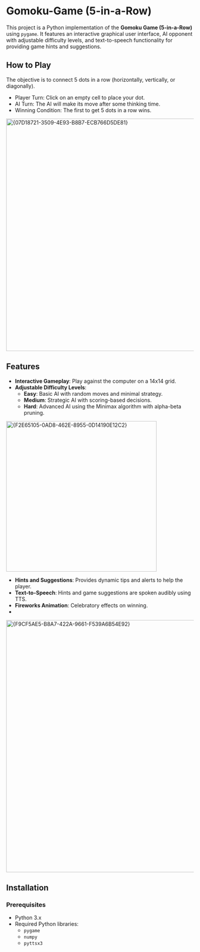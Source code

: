 # Gomoku-Game (5-in-a-Row)

This project is a Python implementation of the **Gomoku Game (5-in-a-Row)** using `pygame`. 
It features an interactive graphical user interface, AI opponent with adjustable difficulty levels, and text-to-speech functionality for providing game hints and suggestions.

## How to Play
The objective is to connect 5 dots in a row (horizontally, vertically, or diagonally).
- Player Turn: Click on an empty cell to place your dot.
- AI Turn: The AI will make its move after some thinking time.
- Winning Condition: The first to get 5 dots in a row wins.

<img width="624" alt="{07D18721-3509-4E93-B8B7-ECB766D5DE81}" src="https://github.com/user-attachments/assets/c880e855-3d4d-4157-a1a8-889cbc3bd368" />

## Features

- **Interactive Gameplay**: Play against the computer on a 14x14 grid.
- **Adjustable Difficulty Levels**:
  - **Easy**: Basic AI with random moves and minimal strategy.
  - **Medium**: Strategic AI with scoring-based decisions.
  - **Hard**: Advanced AI using the Minimax algorithm with alpha-beta pruning.

<img width="404" alt="{F2E65105-0AD8-462E-8955-0D14190E12C2}" src="https://github.com/user-attachments/assets/f6236828-31a7-4492-b8a0-e8349bb07852" />

- **Hints and Suggestions**: Provides dynamic tips and alerts to help the player.
- **Text-to-Speech**: Hints and game suggestions are spoken audibly using TTS.
- **Fireworks Animation**: Celebratory effects on winning.
- 
<img width="677" alt="{F9CF5AE5-B8A7-422A-9661-F539A6B54E92}" src="https://github.com/user-attachments/assets/a952d353-fbe9-4609-8949-0f22ee0c2f52" />

## Installation
### Prerequisites
- Python 3.x
- Required Python libraries:
  - `pygame`
  - `numpy`
  - `pyttsx3`
